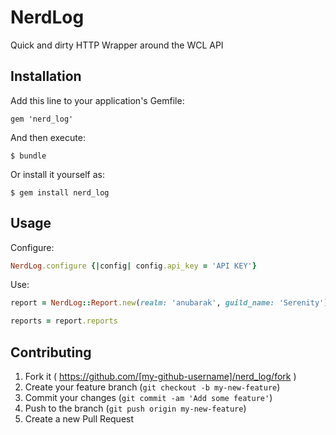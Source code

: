 # NerdLog

Quick and dirty HTTP Wrapper around the WCL API

## Installation

Add this line to your application's Gemfile:

    gem 'nerd_log'

And then execute:

    $ bundle

Or install it yourself as:

    $ gem install nerd_log

## Usage

Configure:

```rb
NerdLog.configure {|config| config.api_key = 'API KEY'}
```

Use:
```rb
report = NerdLog::Report.new(realm: 'anubarak', guild_name: 'Serenity')

reports = report.reports
```

## Contributing

1. Fork it ( https://github.com/[my-github-username]/nerd_log/fork )
2. Create your feature branch (`git checkout -b my-new-feature`)
3. Commit your changes (`git commit -am 'Add some feature'`)
4. Push to the branch (`git push origin my-new-feature`)
5. Create a new Pull Request
